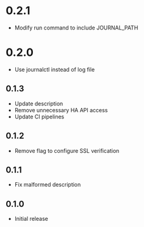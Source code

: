 <!-- https://developers.home-assistant.io/docs/add-ons/presentation#keeping-a-changelog -->

# 0.2.1 

- Modify run command to include JOURNAL_PATH

# 0.2.0 

- Use journalctl instead of log file

## 0.1.3 

- Update description
- Remove unnecessary HA API access
- Update CI pipelines

## 0.1.2

- Remove flag to configure SSL verification

## 0.1.1

- Fix malformed description

## 0.1.0

- Initial release
